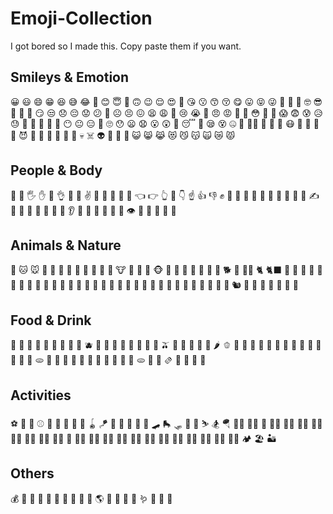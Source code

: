 # Emoji-Collection
I got bored so I made this. Copy paste them if you want.
## Smileys & Emotion
😀 😃 😄 😁 😆 😅 😂 🤣 😊 😇 🙂 🙃 😉 😌 😍 🥰 😘 😗 😙 😚 😋 😛 😝 😜 🤪 🤨 🧐 🤓 😎 🥸 🤩 🥳 😏 😒 😞 😔 😟 😕 🙁 ☹️ 😣 😖 😫 😩 🥺 😢 😭 😤 😠 😡 🤬 🤯 😳 🥵 🥶 😱 😨 😰 😥 😓 🤗 🤔 🤭 🤫 🤥 😶 😐 😑 😬 🙄 😯 😦 😧 😮 😲 🥱 😴 🤤 😪 😵 🤐 🥴 😵‍💫 🤢 🤮 🤧 😷 🤒 🤕 🤑 🤠 😈 👿 👹 👺 🤡 💩 👻 💀 ☠️ 👽 👾 🤖 🎃 😺 😸 😹 😻 😼 😽 🙀 😿 😾

## People & Body
👋 🤚 🖐️ ✋ 🖖 👌 🤌 🤏 ✌️ 🤞 🫰 🤟 🤘 🤙 👈 👉 👆 🖕 👇 ☝️ 👍 👎 ✊ 👊 🤛 🤜 👏 🙌 🫶 👐 🤲 🤝 🙏 ✍️ 💅 🤳 💪 🦾 🦿 🦵 🦶 👂 🦻 👃 🧠 🦷 🦴 👀 👁️ 👅 👄 🫦 🦾 🦿

## Animals & Nature
🐶 🐱 🐭 🐹 🐰 🦊 🦝 🐻 🐼 🐨 🐯 🦁 🐮 🐷 🐽 🐸 🐵 🙈 🙉 🙊 🐒 🦍 🦧 🦮 🐕 🐩 🐕‍🦺 🐈 🐈‍⬛ 🐅 🐆 🦓 🦌 🦬 🐂 🐃 🐄 🐎 🦄 🦏 🦛 🐖 🐗 🐽 🐏 🐑 🐐 🐪 🐫 🦙 🦒 🐘 🦘 🦨 🦡 🐁 🐀 🦔 🐇 🦝 🦡 🐿️ 🦥 🦦 🦨 🦘 🐾 🐉 🐲

## Food & Drink
🍎 🍏 🍐 🍊 🍋 🍌 🍉 🍇 🍓 🫐 🍈 🍒 🍑 🥭 🍍 🥥 🥝 🍅 🫒 🥑 🍆 🥔 🥕 🌽 🌶️ 🫑 🥒 🥬 🥦 🧄 🧅 🍄 🥜 🌰 🫘 🍞 🥐 🥖 🥨 🥯 🫓 🧇 🥞 🧈 🍳 🥩 🍗 🍖 🌭 🍔 🍟 🍕 🫓 🌮 🌯 🫔 🥙 🧆 🥗 🥘

## Activities
⚽ 🏀 🏈 ⚾ 🥎 🎾 🏐 🏉 🎱 🪀 🪁 🏓 🏸 🥊 🥋 🎽 🛹 🛼 🛷 🥌 🎿 ⛷️ 🏂 🪂 🏋️‍♀️ 🏋️‍♂️ 🤺 🤼‍♀️ 🤼‍♂️ 🤸‍♀️ 🤸‍♂️ 🤾‍♀️ 🤾‍♂️ 🏌️‍♀️ 🏌️‍♂️ 🏇 🧘‍♀️ 🧘‍♂️ 🏄‍♀️ 🏄‍♂️ 🏊‍♀️ 🏊‍♂️ 🤽‍♀️ 🤽‍♂️ 🚣‍♀️ 🚣‍♂️ 🧗‍♀️ 🧗‍♂️ 🏕️ 🏖️ 🏜️

## Others
💰 💸 🥫 🥘 🌮 🌯 🍔 🍚 🍛 🍞 🌎 🔫 🚽 💩 🦟 🪱 🥇 🥈 🥉
